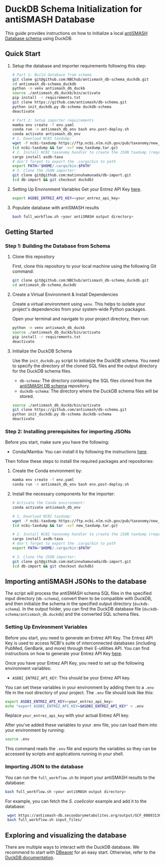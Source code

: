 # DuckDB Schema Initialization for antiSMASH Database

This guide provides instructions on how to Initialize a local [antiSMASH Database schema](https://github.com/antismash/db-schema.git) using DuckDB.

## Quick Start
1. Setup the database and importer requirements following this step:

    ```bash
    # Part 1: Build database from schema
    git clone git@github.com:NBChub/antismash_db-schema_duckdb.git
    cd antismash_db-schema_duckdb
    python -m venv antismash_db_duckb
    source ./antismash_db_duckb/bin/activate
    pip install -r requirements.txt
    git clone https://github.com/antismash/db-schema.git
    python init_duckdb.py db-schema duckdb-schema
    deactivate

    # Part 2: Setup importer requirements
    mamba env create -f env.yaml
    conda run -n antismash_db_env bash env.post-deploy.sh
    conda activate antismash_db_env
    # 1. Download NCBI taxdump:
    wget -P ncbi-taxdump https://ftp.ncbi.nlm.nih.gov/pub/taxonomy/new_taxdump/new_taxdump.tar.gz -nc
    (cd ncbi-taxdump && tar -xvf new_taxdump.tar.gz)
    # 2. Install NCBI taxonomy handler to create the JSON taxdump (requires Rust):
    cargo install asdb-taxa
    # don't forget to export the .cargo/bin to path
    export PATH="$HOME/.cargo/bin:$PATH"
    # 3. Clone the JSON importer:
    git clone git@github.com:matinnuhamunada/db-import.git
    (cd db-import && git checkout duckdb)
    ```

2. Setting Up Environment Variables
    Get your Entrez API Key [here](https://ncbiinsights.ncbi.nlm.nih.gov/2017/11/02/new-api-keys-for-the-e-utilities/).

    ```bash
    export ASDBI_ENTREZ_API_KEY=<your_entrez_api_key>
    ```

3. Populate database with antiSMASH results

    ```bash
    bash full_workflow.sh <your antiSMASH output directory>
    ```

## Getting Started
### Step 1: Building the Database from Schema

1. Clone this repository

   First, clone this repository to your local machine using the following Git command:

   ```bash
   git clone git@github.com:NBChub/antismash_db-schema_duckdb.git
   cd antismash_db-schema_duckdb
   ```

2. Create a Virtual Environment & Install Dependencies

    Create a virtual environment using `venv`. This helps to isolate your project's dependencies from your system-wide Python packages.

    Open your terminal and navigate to your project directory, then run:

    ```bash
    python -m venv antismash_db_duckb
    source ./antismash_db_duckb/bin/activate
    pip install -r requirements.txt
    deactivate
    ```

3. Initialize the DuckDB Schema

    Use the `init_duckdb.py` script to initialize the DuckDB schema. You need to specify the directory of the cloned SQL files and the output directory for the DuckDB schema files.

    - `db-schema`: The directory containing the SQL files cloned from the [antiSMASH DB schema](https://github.com/antismash/db-schema.git) repository.
    - `duckdb-schema`: The directory where the DuckDB schema files will be stored.

    ```bash
    source ./antismash_db_duckb/bin/activate
    git clone https://github.com/antismash/db-schema.git
    python init_duckdb.py db-schema duckdb-schema
    deactivate
    ```
### Step 2: Installing prerequisites for importing JSONs

Before you start, make sure you have the following:

- Conda/Mamba: You can install it by following the instructions [here](https://github.com/conda-forge/miniforge#mambaforge).

Then follow these steps to install the required packages and repositories:
1. Create the Conda environment by:

    ```bash
    mamba env create -f env.yaml
    conda run -n antismash_db_env bash env.post-deploy.sh
    ```

2. Install the necessary components for the importer:

    ```bash
    # Activate the Conda environment:
    conda activate antismash_db_env

    # 1. Download NCBI taxdump:
    wget -P ncbi-taxdump https://ftp.ncbi.nlm.nih.gov/pub/taxonomy/new_taxdump/new_taxdump.tar.gz -nc
    (cd ncbi-taxdump && tar -xvf new_taxdump.tar.gz)

    # 2. Install NCBI taxonomy handler to create the JSON taxdump (requires Rust):
    cargo install asdb-taxa
    # don't forget to export the .cargo/bin to path
    export PATH="$HOME/.cargo/bin:$PATH"

    # 3. Clone the JSON importer:
    git clone git@github.com:matinnuhamunada/db-import.git
    (cd db-import && git checkout duckdb)
    ```

## Importing antiSMASH JSONs to the database
The script will process the antiSMASH schema SQL files in the specified input directory (`db-schema`), convert them to be compatible with DuckDB, and then initialize the schema in the specified output directory (`duckdb-schema`). In the output folder, you can find the DuckDB database file (`duckdb-schema/antismash_db.duckdb`) and the converted SQL schema files.


### Setting Up Environment Variables
Before you start, you need to generate an Entrez API Key. The Entrez API Key is used to access NCBI's suite of interconnected databases (including PubMed, GenBank, and more) through their E-utilities API. You can find instructions on how to generate your Entrez API Key [here](https://ncbiinsights.ncbi.nlm.nih.gov/2017/11/02/new-api-keys-for-the-e-utilities/).

Once you have your Entrez API Key, you need to set up the following environment variables:

- `ASDBI_ENTREZ_API_KEY`: This should be your Entrez API key.

You can set these variables in your environment by adding them to a `.env` file in the root directory of your project. The `.env` file should look like this:

```bash
export ASDBI_ENTREZ_API_KEY=<your_entrez_api_key>
echo "export ASDBI_ENTREZ_API_KEY=$ASDBI_ENTREZ_API_KEY" > .env
```

Replace `your_entrez_api_key` with your actual Entrez API key.

After you've added these variables to your .env file, you can load them into your environment by running:

```bash
source .env
```

This command reads the `.env` file and exports the variables so they can be accessed by scripts and applications running in your shell.

### Importing JSON to the database
You can run the `full_workflow.sh` to import your antiSMASH results to the database:

```bash
bash full_workflow.sh <your antiSMASH output directory>
```

For example, you can fetch the _S. coelicolor_ example and add it to the database:

```bash
 wget https://antismash-db.secondarymetabolites.org/output/GCF_008931305.1/GCF_008931305.1.json -nc -P input_files/
 bash full_workflow.sh input_files/
```

## Exploring and visualizing the database
There are multiple ways to interact with the DuckDB database. We recommend to start with [DBeaver](https://dbeaver.com/) for an easy start.
Otherwise, refer to the [DuckDB documentation](https://duckdb.org/docs/index).
